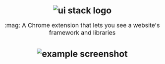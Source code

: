 <h1 align="center">
  <img src="https://i.imgur.com/rr3Otln.png" alt="ui stack logo" title="ui stack logo">
  <br>
</h1>
<p align="center" style="font-size: 1.2rem;">:mag: A Chrome extension that lets you see a website's framework and libraries</p>

<h1 align="center">
  <img src="https://i.imgur.com/qqGLEFs.png" alt="example screenshot" title="example screenshot">
  <br>
</h1>
